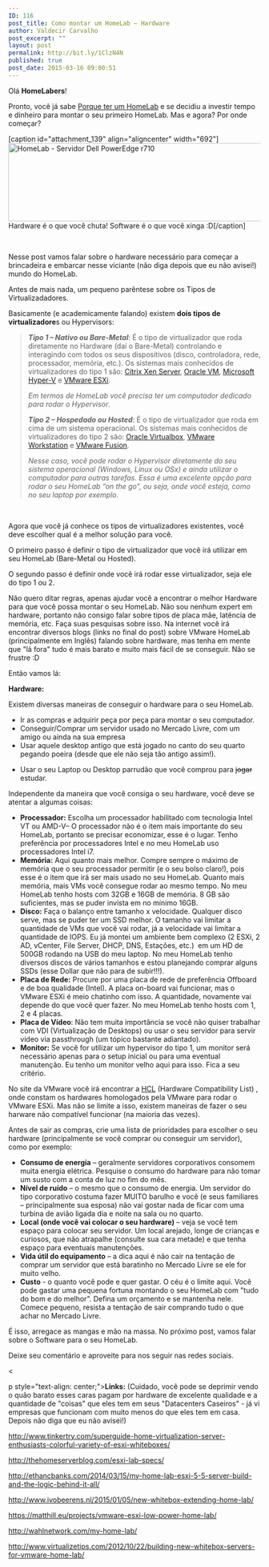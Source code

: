 ```yaml
---
ID: 116
post_title: Como montar um HomeLab – Hardware
author: Valdecir Carvalho
post_excerpt: ""
layout: post
permalink: http://bit.ly/1ClzN4N
published: true
post_date: 2015-03-16 09:00:51
---
```

Olá <strong>HomeLabers</strong>!

Pronto, você já sabe <a title="Porque ter um HomeLab?" href="http://homelaber.com.br/porque-ter-um-homelab/">Porque ter um HomeLab</a> e se decidiu a investir tempo e dinheiro para montar o seu primeiro HomeLab. Mas e agora? Por onde começar?

[caption id="attachment_139" align="aligncenter" width="692"]<img class="wp-image-139 size-full" src="http://homelaber.com.br/site/wp-content/uploads/2015/03/Dell-PowerEdge-r710-11G.jpg" alt="HomeLab - Servidor Dell PowerEdge r710" width="692" height="156" /> Hardware é o que você chuta! Software é o que você xinga :D[/caption]

&nbsp;

Nesse post vamos falar sobre o hardware necessário para começar a brincadeira e embarcar nesse viciante (não diga depois que eu não avisei!) mundo do HomeLab.

<!--more-->

Antes de mais nada, um pequeno parêntese sobre os Tipos de Virtualizadadores.

Basicamente (e academicamente falando) existem <strong>dois tipos de virtualizadore</strong>s ou Hypervisors:

<blockquote><em><strong>Tipo 1 – Nativo ou Bare-Metal</strong></em>: É o tipo de virtualizador que roda diretamente no Hardware (daí o Bare-Metal) controlando e interagindo com todos os seus dispositivos (disco, controladora, rede, processador, memória, etc.). Os sistemas mais conhecidos de virtualizadores do tipo 1 são: <a title="XenServer" href="http://www.citrix.com.br/products/xenserver/overview.html" target="_blank">Citrix Xen Server</a>, <a title="Oracle VM" href="http://www.oracle.com/us/technologies/virtualization/oraclevm/overview/index.html" target="_blank">Oracle VM</a>, <a title="Microsoft Hyper-V Server" href="http://www.microsoft.com/pt-br/server-cloud/products/windows-server-2012-r2/default.aspx" target="_blank">Microsoft Hyper-V</a> e <a title="VMware ESXi" href="http://www.vmware.com/br/products/esxi-and-esx/overview" target="_blank">VMware ESXi</a>.

<em>Em termos de HomeLab você precisa ter um computador dedicado para rodar o Hypervisor</em>.

<em><strong>Tipo 2 – Hospedado ou Hosted</strong></em>: É o tipo de virtualizador que roda em cima de um sistema operacional. Os sistemas mais conhecidos de virtualizadores do tipo 2 são: <a title="VirtualBox" href="https://www.virtualbox.org/" target="_blank">Oracle Virtualbox</a>, <a title="VMware Workstation" href="http://www.vmware.com/br/products/workstation" target="_blank">VMware Workstation</a> e <a title="VMware Fusion" href="http://www.vmware.com/br/products/fusion" target="_blank">VMware Fusion</a>.

<em>Nesse caso, você pode rodar o Hypervisor diretamente do seu sistema operacional (Windows, Linux ou OSx) e ainda utilizar o computador para outras tarefas. Essa é uma excelente opção para rodar o seu HomeLab “on the go”, ou seja, onde você esteja, como no seu laptop por exemplo.</em></blockquote>

&nbsp;

Agora que você já conhece os tipos de virtualizadores existentes, você deve escolher qual é a melhor solução para você.

O primeiro passo é definir o tipo de virtualizador que você irá utilizar em seu HomeLab (Bare-Metal ou Hosted).

O segundo passo é definir onde você irá rodar esse virtualizador, seja ele do tipo 1 ou 2.

Não quero ditar regras, apenas ajudar você a encontrar o melhor Hardware para que você possa montar o seu HomeLab. Não sou nenhum expert em hardware, portanto não consigo falar sobre tipos de placa mãe, latência de memória, etc. Faça suas pesquisas sobre isso. Na internet você irá encontrar diversos blogs (links no final do post) sobre VMware HomeLab (principalmente em Inglês) falando sobre hardware, mas tenha em mente que "lá fora" tudo é mais barato e muito mais fácil de se conseguir. Não se frustre :D

Então vamos lá:

<strong>Hardware:</strong>

Existem diversas maneiras de conseguir o hardware para o seu HomeLab.

<ul>
<li>Ir as compras e adquirir peça por peça para montar o seu computador.</li>
<li>Conseguir/Comprar um servidor usado no Mercado Livre, com um amigo ou ainda na sua empresa</li>
<li>Usar aquele desktop antigo que está jogado no canto do seu quarto pegando poeira (desde que ele não seja tão antigo assim!).</li>
<li><p>Usar o seu Laptop ou Desktop parrudão que você comprou para <del>jogar</del> estudar.</p></li>
</ul>

<p>Independente da maneira que você consiga o seu hardware, você deve se atentar a algumas coisas:

<ul>
    <li><strong>Processador:</strong> Escolha um processador habilitado com tecnologia Intel VT ou AMD-V– O processador não é o item mais importante do seu HomeLab, portanto se precisar economizar, esse é o lugar. Tenho preferência por processadores Intel e no meu HomeLab uso processadores Intel i7.</li>
    <li><strong>Memória:</strong> Aqui quanto mais melhor. Compre sempre o máximo de memória que o seu processador permitir (e o seu bolso claro!), pois esse é o item que irá ser mais usado no seu HomeLab. Quanto mais memória, mais VMs você consegue rodar ao mesmo tempo. No meu HomeLab tenho hosts com 32GB e 16GB de memória. 8 GB são suficientes, mas se puder invista em no mínimo 16GB.</li>
    <li><strong>Disco:</strong> Faça o balanço entre tamanho x velocidade. Qualquer disco serve, mas se puder ter um SSD melhor. O tamanho vai limitar a quantidade de VMs que você vai rodar, já a velocidade vai limitar a quantidade de IOPS. Eu já montei um ambiente bem complexo (2 ESXi, 2 AD, vCenter, File Server, DHCP, DNS, Estações, etc.)  em um HD de 500GB rodando na USB do meu laptop. No meu HomeLab tenho diversos discos de vários tamanhos e estou planejando comprar alguns SSDs (esse Dollar que não para de subir!!!).</li>
    <li><strong>Placa de Rede:</strong> Procure por uma placa de rede de preferência Offboard e de boa qualidade (Intel). A placa on-board vai funcionar, mas o VMware ESXi é meio chatinho com isso. A quantidade, novamente vai depende do que você quer fazer. No meu HomeLab tenho hosts com 1, 2 e 4 placas.</li>
    <li><strong>Placa de Vídeo</strong>: Não tem muita importância se você não quiser trabalhar com VDI (Virtualização de Desktops) ou usar o seu servidor para servir video via passthrough (um tópico bastante adiantado).</li>
    <li><strong>Monitor:</strong> Se você for utilizar um hypervisor do tipo 1, um monitor será necessário apenas para o setup inicial ou para uma eventual manutenção. Eu tenho um monitor velho aqui para isso. Fica a seu critério.</li>
</ul>

No site da VMware você irá encontrar a <a title="VMware HCL" href="http://www.vmware.com/resources/compatibility/search.php" target="_blank">HCL</a> (Hardware Compatibility List) , onde constam os hardwares homologados pela VMware para rodar o VMware ESXi. Mas não se limite a isso, existem maneiras de fazer o seu harware não compatível funcionar (na maioria das vezes).

Antes de sair as compras, crie uma lista de prioridades para escolher o seu hardware (principalmente se você comprar ou conseguir um servidor), como por exemplo:

<ul>
    <li><strong>Consumo de energia</strong> – geralmente servidores corporativos consomem muita energia elétrica. Pesquise o consumo do hardware para não tomar um susto com a conta de luz no fim do mês.</li>
    <li><strong>Nível de ruído</strong> – o mesmo que o consumo de energia. Um servidor do tipo corporativo costuma fazer MUITO barulho e você (e seus familiares – principalmente sua esposa) não vai gostar nada de ficar com uma turbina de avião ligada dia e noite na sala ou no quarto.</li>
    <li><strong>Local (onde você vai colocar o seu hardware)</strong> – veja se você tem espaço para colocar seu servidor. Um local arejado, longe de crianças e curiosos, que não atrapalhe (consulte sua cara metade) e que tenha espaço para eventuais manutenções.</li>
    <li><strong>Vida útil do equipamento</strong> – a dica aqui é não cair na tentação de comprar um servidor que está baratinho no Mercado Livre se ele for muito velho.</li>
    <li><strong>Custo</strong> - o quanto você pode e quer gastar. O céu é o limite aqui. Você pode gastar uma pequena fortuna montando o seu HomeLab com "tudo do bom e do melhor". Defina um orçamento e se mantenha nele. Comece pequeno, resista a tentação de sair comprando tudo o que achar no Mercado Livre.</li>
</ul>

É isso, arregace as mangas e mão na massa. No próximo post, vamos falar sobre o Software para o seu HomeLab.

Deixe seu comentário e aproveite para nos seguir nas redes sociais.



&lt;

p style="text-align: center;"><strong>Links:</strong> (Cuidado, você pode se deprimir vendo o quão barato esses caras pagam por hardware de excelente qualidade e a quantidade de "coisas" que eles tem em seus "Datacenters Caseiros" - já vi empresas que funcionam com muito menos do que eles tem em casa. Depois não diga que eu não avisei!)

<a href="http://www.tinkertry.com/superguide-home-virtualization-server-enthusiasts-colorful-variety-of-esxi-whiteboxes/">http://www.tinkertry.com/superguide-home-virtualization-server-enthusiasts-colorful-variety-of-esxi-whiteboxes/</a>

<a href="http://thehomeserverblog.com/esxi-lab-specs/">http://thehomeserverblog.com/esxi-lab-specs/</a>

<a href="http://ethancbanks.com/2014/03/15/my-home-lab-esxi-5-5-server-build-and-the-logic-behind-it-all/">http://ethancbanks.com/2014/03/15/my-home-lab-esxi-5-5-server-build-and-the-logic-behind-it-all/</a>

<a href="http://www.ivobeerens.nl/2015/01/05/new-whitebox-extending-home-lab/">http://www.ivobeerens.nl/2015/01/05/new-whitebox-extending-home-lab/</a>

<a href="https://matthill.eu/projects/vmware-esxi-low-power-home-lab/">https://matthill.eu/projects/vmware-esxi-low-power-home-lab/</a>

<a href="http://wahlnetwork.com/my-home-lab/">http://wahlnetwork.com/my-home-lab/</a>

<a href="http://www.virtualizetips.com/2012/10/22/building-new-whitebox-servers-for-vmware-home-lab/">http://www.virtualizetips.com/2012/10/22/building-new-whitebox-servers-for-vmware-home-lab/</a></p>